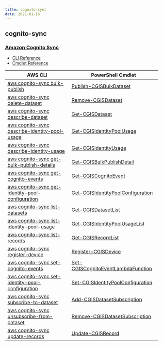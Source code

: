 ```yaml
---
title: cognito-sync
date: 2021-01-16
---
```


## cognito-sync

### [Amazon Cognito Sync](https://aws.amazon.com/cognito/)

* [CLI Reference](https://docs.aws.amazon.com/cli/latest/reference/cognito-sync/index.html)
* [Cmdlet Reference](https://docs.aws.amazon.com/powershell/latest/reference/items/Amazon_Cognito_Sync_cmdlets.html)

|AWS CLI|PowerShell Cmdlet|
|----|----|
|[aws cognito-sync bulk-publish](https://docs.aws.amazon.com/cli/latest/reference/cognito-sync/bulk-publish.html)|[Publish-CGISBulkDataset](https://docs.aws.amazon.com/powershell/latest/reference/items/Publish-CGISBulkDataset.html)|
|[aws cognito-sync delete-dataset](https://docs.aws.amazon.com/cli/latest/reference/cognito-sync/delete-dataset.html)|[Remove-CGISDataset](https://docs.aws.amazon.com/powershell/latest/reference/items/Remove-CGISDataset.html)|
|[aws cognito-sync describe-dataset](https://docs.aws.amazon.com/cli/latest/reference/cognito-sync/describe-dataset.html)|[Get-CGISDataset](https://docs.aws.amazon.com/powershell/latest/reference/items/Get-CGISDataset.html)|
|[aws cognito-sync describe-identity-pool-usage](https://docs.aws.amazon.com/cli/latest/reference/cognito-sync/describe-identity-pool-usage.html)|[Get-CGISIdentityPoolUsage](https://docs.aws.amazon.com/powershell/latest/reference/items/Get-CGISIdentityPoolUsage.html)|
|[aws cognito-sync describe-identity-usage](https://docs.aws.amazon.com/cli/latest/reference/cognito-sync/describe-identity-usage.html)|[Get-CGISIdentityUsage](https://docs.aws.amazon.com/powershell/latest/reference/items/Get-CGISIdentityUsage.html)|
|[aws cognito-sync get-bulk-publish-details](https://docs.aws.amazon.com/cli/latest/reference/cognito-sync/get-bulk-publish-details.html)|[Get-CGISBulkPublishDetail](https://docs.aws.amazon.com/powershell/latest/reference/items/Get-CGISBulkPublishDetail.html)|
|[aws cognito-sync get-cognito-events](https://docs.aws.amazon.com/cli/latest/reference/cognito-sync/get-cognito-events.html)|[Get-CGISCognitoEvent](https://docs.aws.amazon.com/powershell/latest/reference/items/Get-CGISCognitoEvent.html)|
|[aws cognito-sync get-identity-pool-configuration](https://docs.aws.amazon.com/cli/latest/reference/cognito-sync/get-identity-pool-configuration.html)|[Get-CGISIdentityPoolConfiguration](https://docs.aws.amazon.com/powershell/latest/reference/items/Get-CGISIdentityPoolConfiguration.html)|
|[aws cognito-sync list-datasets](https://docs.aws.amazon.com/cli/latest/reference/cognito-sync/list-datasets.html)|[Get-CGISDatasetList](https://docs.aws.amazon.com/powershell/latest/reference/items/Get-CGISDatasetList.html)|
|[aws cognito-sync list-identity-pool-usage](https://docs.aws.amazon.com/cli/latest/reference/cognito-sync/list-identity-pool-usage.html)|[Get-CGISIdentityPoolUsageList](https://docs.aws.amazon.com/powershell/latest/reference/items/Get-CGISIdentityPoolUsageList.html)|
|[aws cognito-sync list-records](https://docs.aws.amazon.com/cli/latest/reference/cognito-sync/list-records.html)|[Get-CGISRecordList](https://docs.aws.amazon.com/powershell/latest/reference/items/Get-CGISRecordList.html)|
|[aws cognito-sync register-device](https://docs.aws.amazon.com/cli/latest/reference/cognito-sync/register-device.html)|[Register-CGISDevice](https://docs.aws.amazon.com/powershell/latest/reference/items/Register-CGISDevice.html)|
|[aws cognito-sync set-cognito-events](https://docs.aws.amazon.com/cli/latest/reference/cognito-sync/set-cognito-events.html)|[Set-CGISCognitoEventLambdaFunction](https://docs.aws.amazon.com/powershell/latest/reference/items/Set-CGISCognitoEventLambdaFunction.html)|
|[aws cognito-sync set-identity-pool-configuration](https://docs.aws.amazon.com/cli/latest/reference/cognito-sync/set-identity-pool-configuration.html)|[Set-CGISIdentityPoolConfiguration](https://docs.aws.amazon.com/powershell/latest/reference/items/Set-CGISIdentityPoolConfiguration.html)|
|[aws cognito-sync subscribe-to-dataset](https://docs.aws.amazon.com/cli/latest/reference/cognito-sync/subscribe-to-dataset.html)|[Add-CGISDatasetSubscription](https://docs.aws.amazon.com/powershell/latest/reference/items/Add-CGISDatasetSubscription.html)|
|[aws cognito-sync unsubscribe-from-dataset](https://docs.aws.amazon.com/cli/latest/reference/cognito-sync/unsubscribe-from-dataset.html)|[Remove-CGISDatasetSubscription](https://docs.aws.amazon.com/powershell/latest/reference/items/Remove-CGISDatasetSubscription.html)|
|[aws cognito-sync update-records](https://docs.aws.amazon.com/cli/latest/reference/cognito-sync/update-records.html)|[Update-CGISRecord](https://docs.aws.amazon.com/powershell/latest/reference/items/Update-CGISRecord.html)|

